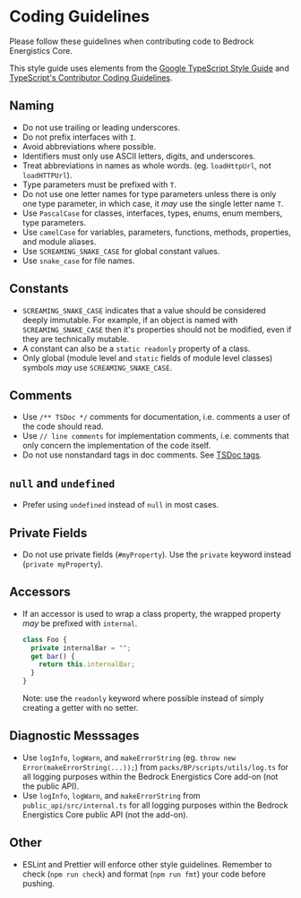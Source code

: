 # Coding Guidelines

Please follow these guidelines when contributing code to Bedrock Energistics Core.

This style guide uses elements from the [Google TypeScript Style Guide](https://google.github.io/styleguide/tsguide.html) and [TypeScript's Contributor Coding Guidelines](https://github.com/microsoft/TypeScript/wiki/Coding-guidelines).

## Naming

- Do not use trailing or leading underscores.
- Do not prefix interfaces with `I`.
- Avoid abbreviations where possible.
- Identifiers must only use ASCII letters, digits, and underscores.
- Treat abbreviations in names as whole words. (eg. `loadHttpUrl`, not `loadHTTPUrl`).
- Type parameters must be prefixed with `T`.
- Do not use one letter names for type parameters unless there is only one type parameter, in which case, it _may_ use the single letter name `T`.
- Use `PascalCase` for classes, interfaces, types, enums, enum members, type parameters.
- Use `camelCase` for variables, parameters, functions, methods, properties, and module aliases.
- Use `SCREAMING_SNAKE_CASE` for global constant values.
- Use `snake_case` for file names.

## Constants

- `SCREAMING_SNAKE_CASE` indicates that a value should be considered deeply immutable. For example, if an object is named with `SCREAMING_SNAKE_CASE` then it's properties should not be modified, even if they are technically mutable.
- A constant can also be a `static readonly` property of a class.
- Only global (module level and `static` fields of module level classes) symbols _may_ use `SCREAMING_SNAKE_CASE`.

## Comments

- Use `/** TSDoc */` comments for documentation, i.e. comments a user of the code should read.
- Use `// line comments` for implementation comments, i.e. comments that only concern the implementation of the code itself.
- Do not use nonstandard tags in doc comments. See [TSDoc tags](https://tsdoc.org/pages/tags/alpha/).

## `null` and `undefined`

- Prefer using `undefined` instead of `null` in most cases.

## Private Fields

- Do not use private fields (`#myProperty`). Use the `private` keyword instead (`private myProperty`).

## Accessors

- If an accessor is used to wrap a class property, the wrapped property _may_ be prefixed with `internal`.

  ```ts
  class Foo {
    private internalBar = "";
    get bar() {
      return this.internalBar;
    }
  }
  ```

  Note: use the `readonly` keyword where possible instead of simply creating a getter with no setter.

## Diagnostic Messsages

- Use `logInfo`, `logWarn`, and `makeErrorString` (eg. `throw new Error(makeErrorString(...));`) from `packs/BP/scripts/utils/log.ts` for all logging purposes within the Bedrock Energistics Core add-on (not the public API).
- Use `logInfo`, `logWarn`, and `makeErrorString` from `public_api/src/internal.ts` for all logging purposes within the Bedrock Energistics Core public API (not the add-on).

## Other

- ESLint and Prettier will enforce other style guidelines. Remember to check (`npm run check`) and format (`npm run fmt`) your code before pushing.
